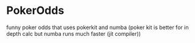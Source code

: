 # PokerOdds
funny poker odds that uses pokerkit and numba (poker kit is better for in depth calc but numba runs much faster (jit compiler)) 
